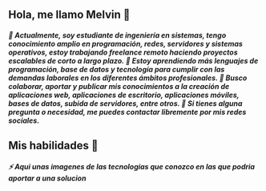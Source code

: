 ## Hola, me llamo Melvin 👋

##### 🔭 Actualmente, soy estudiante de ingeniería en sistemas, tengo conocimiento amplio en programación, redes, servidores y sistemas operativos, estoy trabajando freelance remoto haciendo proyectos escalables de corto a largo plazo. 🌱 Estoy aprendiendo más lenguajes de programación, base de datos y tecnología para cumplir con las demandas laborales en los diferentes ámbitos profesionales. 👯 Busco colaborar, aportar y publicar mis conocimientos a la creación de aplicaciones web, aplicaciones de escritorio, aplicaciones móviles, bases de datos, subida de servidores, entre otros. 💬 Si tienes alguna pregunta o necesidad, me puedes contactar libremente por mis redes sociales.

## Mis habilidades 👋

##### ⚡ Aqui unas imagenes de las tecnologias que conozco en las que podria aportar a una solucion
